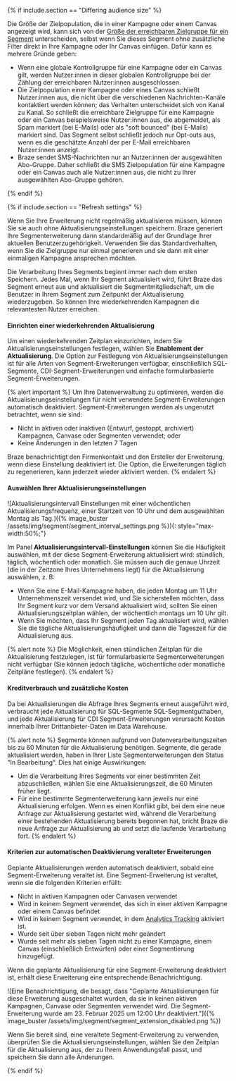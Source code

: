 {% if include.section == "Differing audience size" %}

Die Größe der Zielpopulation, die in einer Kampagne oder einem Canvas angezeigt wird, kann sich von der [Größe der erreichbaren Zielgruppe für ein Segment]({{site.baseurl}}/user_guide/engagement_tools/segments/measuring_segment_size#segment-membership-calculation) unterscheiden, selbst wenn Sie dieses Segment ohne zusätzliche Filter direkt in Ihre Kampagne oder Ihr Canvas einfügen.
Dafür kann es mehrere Gründe geben:

- Wenn eine globale Kontrollgruppe für eine Kampagne oder ein Canvas gilt, werden Nutzer:innen in dieser globalen Kontrollgruppe bei der Zählung der erreichbaren Nutzer:innen ausgeschlossen.
- Die Zielpopulation einer Kampagne oder eines Canvas schließt Nutzer:innen aus, die nicht über die verschiedenen Nachrichten-Kanäle kontaktiert werden können; das Verhalten unterscheidet sich von Kanal zu Kanal. So schließt die erreichbare Zielgruppe für eine Kampagne oder ein Canvas beispielsweise Nutzer:innen aus, die abgemeldet, als Spam markiert (bei E-Mails) oder als "soft bounced" (bei E-Mails) markiert sind. Das Segment selbst schließt jedoch nur Opt-outs aus, wenn es die geschätzte Anzahl der per E-Mail erreichbaren Nutzer:innen anzeigt. 
- Braze sendet SMS-Nachrichten nur an Nutzer:innen der ausgewählten Abo-Gruppe. Daher schließt die SMS Zielpopulation für eine Kampagne oder ein Canvas auch alle Nutzer:innen aus, die nicht zu Ihrer ausgewählten Abo-Gruppe gehören.

{% endif %}

{% if include.section == "Refresh settings" %}

Wenn Sie Ihre Erweiterung nicht regelmäßig aktualisieren müssen, können Sie sie auch ohne Aktualisierungseinstellungen speichern. Braze generiert Ihre Segmenterweiterung dann standardmäßig auf der Grundlage Ihrer aktuellen Benutzerzugehörigkeit. Verwenden Sie das Standardverhalten, wenn Sie die Zielgruppe nur einmal generieren und sie dann mit einer einmaligen Kampagne ansprechen möchten.

Die Verarbeitung Ihres Segments beginnt immer nach dem ersten Speichern. Jedes Mal, wenn Ihr Segment aktualisiert wird, führt Braze das Segment erneut aus und aktualisiert die Segmentmitgliedschaft, um die Benutzer in Ihrem Segment zum Zeitpunkt der Aktualisierung wiederzugeben. So können Ihre wiederkehrenden Kampagnen die relevantesten Nutzer erreichen.

#### Einrichten einer wiederkehrenden Aktualisierung

Um einen wiederkehrenden Zeitplan einzurichten, indem Sie Aktualisierungseinstellungen festlegen, wählen Sie **Enablement der Aktualisierung**. Die Option zur Festlegung von Aktualisierungseinstellungen ist für alle Arten von Segment-Erweiterungen verfügbar, einschließlich SQL-Segmente, CDI-Segment-Erweiterungen und einfache formularbasierte Segment-Erweiterungen.

{% alert important %}
Um Ihre Datenverwaltung zu optimieren, werden die Aktualisierungseinstellungen für nicht verwendete Segment-Erweiterungen automatisch deaktiviert. Segment-Erweiterungen werden als ungenutzt betrachtet, wenn sie sind:

- Nicht in aktiven oder inaktiven (Entwurf, gestoppt, archiviert) Kampagnen, Canvase oder Segmenten verwendet; oder
- Keine Änderungen in den letzten 7 Tagen

Braze benachrichtigt den Firmenkontakt und den Ersteller der Erweiterung, wenn diese Einstellung deaktiviert ist. Die Option, die Erweiterungen täglich zu regenerieren, kann jederzeit wieder aktiviert werden.
{% endalert %}

#### Auswählen Ihrer Aktualisierungseinstellungen

![Aktualisierungsintervall Einstellungen mit einer wöchentlichen Aktualisierungsfrequenz, einer Startzeit von 10 Uhr und dem ausgewählten Montag als Tag.]({% image_buster /assets/img/segment/segment_interval_settings.png %}){: style="max-width:50%;"}

Im Panel **Aktualisierungsintervall-Einstellungen** können Sie die Häufigkeit auswählen, mit der diese Segment-Erweiterung aktualisiert wird: stündlich, täglich, wöchentlich oder monatlich. Sie müssen auch die genaue Uhrzeit (die in der Zeitzone Ihres Unternehmens liegt) für die Aktualisierung auswählen, z. B:

- Wenn Sie eine E-Mail-Kampagne haben, die jeden Montag um 11 Uhr Unternehmenszeit versendet wird, und Sie sicherstellen möchten, dass Ihr Segment kurz vor dem Versand aktualisiert wird, sollten Sie einen Aktualisierungszeitplan wählen, der wöchentlich montags um 10 Uhr gilt.
- Wenn Sie möchten, dass Ihr Segment jeden Tag aktualisiert wird, wählen Sie die tägliche Aktualisierungshäufigkeit und dann die Tageszeit für die Aktualisierung aus.

{% alert note %}
Die Möglichkeit, einen stündlichen Zeitplan für die Aktualisierung festzulegen, ist für formularbasierte Segmenterweiterungen nicht verfügbar (Sie können jedoch tägliche, wöchentliche oder monatliche Zeitpläne festlegen).
{% endalert %}

#### Kreditverbrauch und zusätzliche Kosten

Da bei Aktualisierungen die Abfrage Ihres Segments erneut ausgeführt wird, verbraucht jede Aktualisierung für SQL-Segmente SQL-Segmentguthaben, und jede Aktualisierung für CDI Segment-Erweiterungen verursacht Kosten innerhalb Ihrer Drittanbieter-Daten im Data Warehouse.

{% alert note %}
Segmente können aufgrund von Datenverarbeitungszeiten bis zu 60 Minuten für die Aktualisierung benötigen. Segmente, die gerade aktualisiert werden, haben in Ihrer Liste Segmenterweiterungen den Status "In Bearbeitung". Dies hat einige Auswirkungen:

- Um die Verarbeitung Ihres Segments vor einer bestimmten Zeit abzuschließen, wählen Sie eine Aktualisierungszeit, die 60 Minuten früher liegt. 
- Für eine bestimmte Segmenterweiterung kann jeweils nur eine Aktualisierung erfolgen. Wenn es einen Konflikt gibt, bei dem eine neue Anfrage zur Aktualisierung gestartet wird, während die Verarbeitung einer bestehenden Aktualisierung bereits begonnen hat, bricht Braze die neue Anfrage zur Aktualisierung ab und setzt die laufende Verarbeitung fort.
{% endalert %}

#### Kriterien zur automatischen Deaktivierung veralteter Erweiterungen

Geplante Aktualisierungen werden automatisch deaktiviert, sobald eine Segment-Erweiterung veraltet ist. Eine Segment-Erweiterung ist veraltet, wenn sie die folgenden Kriterien erfüllt:

- Nicht in aktiven Kampagnen oder Canvasen verwendet
- Wird in keinem Segment verwendet, das sich in einer aktiven Kampagne oder einem Canvas befindet
- Wird in keinem Segment verwendet, in dem [Analytics Tracking]({{site.baseurl}}/user_guide/analytics/tracking/segment_analytics_tracking#segment-analytics-tracking) aktiviert ist.
- Wurde seit über sieben Tagen nicht mehr geändert
- Wurde seit mehr als sieben Tagen nicht zu einer Kampagne, einem Canvas (einschließlich Entwürfen) oder einer Segmentierung hinzugefügt.

Wenn die geplante Aktualisierung für eine Segment-Erweiterung deaktiviert ist, erhält diese Erweiterung eine entsprechende Benachrichtigung.

![Eine Benachrichtigung, die besagt, dass "Geplante Aktualisierungen für diese Erweiterung ausgeschaltet wurden, da sie in keinen aktiven Kampagnen, Canvase oder Segmenten verwendet wird. Die Segment-Erweiterung wurde am 23\. Februar 2025 um 12:00 Uhr deaktiviert."]({% image_buster /assets/img/segment/segment_extension_disabled.png %})

Wenn Sie bereit sind, eine veraltete Segment-Erweiterung zu verwenden, überprüfen Sie die Aktualisierungseinstellungen, wählen Sie den Zeitplan für die Aktualisierung aus, der zu Ihrem Anwendungsfall passt, und speichern Sie dann alle Änderungen.

{% endif %}